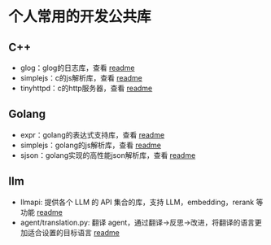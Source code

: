 # 个人常用的开发公共库

## C++
- glog：glog的日志库，查看 [readme](c++/glog/readme.md)
- simplejs：c的js解析库，查看 [readme](c++/simplejs/readme.md)
- tinyhttpd：c的http服务器，查看 [readme](c++/tinyhttpd/readme.md)

## Golang
- expr：golang的表达式支持库，查看 [readme](go/expr/readme.md)
- simplejs：golang的js解析库，查看 [readme](go/simplejs/readme.md)
- sjson：golang实现的高性能json解析库，查看 [readme](go/sjson/readme.md)

## llm
- llmapi: 提供各个 LLM 的 API 集合的库，支持 LLM，embedding，rerank 等功能 [readme](llm/llmapi/readme.md)
- agent/translation.py: 翻译 agent，通过翻译->反思->改进，将翻译的语言更加适合设置的目标语言 [readme](llm/agent/translation_readme.md)